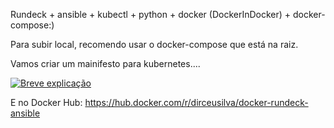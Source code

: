 Rundeck + ansible + kubectl + python + docker (DockerInDocker) + docker-compose:)

Para subir local, recomendo usar o docker-compose que está na raiz.

Vamos criar um mainifesto para kubernetes....


[![Breve explicação](http://img.youtube.com/vi/Tl494pWKFcQ/0.jpg)](http://www.youtube.com/watch?v=Tl494pWKFcQ "Breve explicação")


E no Docker Hub: 
https://hub.docker.com/r/dirceusilva/docker-rundeck-ansible

